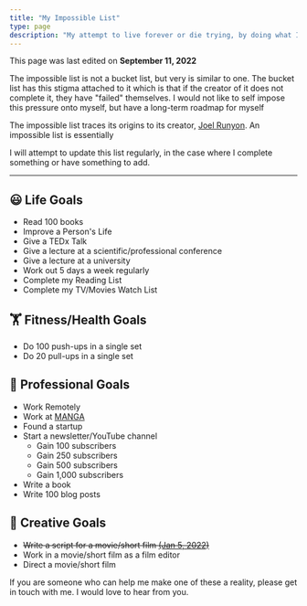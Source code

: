 ```yaml
---
title: "My Impossible List"
type: page
description: "My attempt to live forever or die trying, by doing what I want to do with my life. Do the things I want to do, see the places I want to see, meet the people I want to meet, and live the life I want to live."
---
```


This page was last edited on **September 11, 2022**

The impossible list is not a bucket list, but very is similar to one. The bucket list has this stigma attached to it which is that if the creator of it does not complete it, they have "failed" themselves. I would not like to self impose this pressure onto myself, but have a long-term roadmap for myself 

The impossible list traces its origins to its creator, [Joel Runyon](https://impossiblehq.com/impossible-list/). An impossible list is essentially

I will attempt to update this list regularly, in the case where I complete something or have something to add.

***

## 😃 Life Goals
* Read 100 books
* Improve a Person's Life
* Give a TEDx Talk
* Give a lecture at a scientific/professional conference
* Give a lecture at a university
* Work out 5 days a week regularly
* Complete my Reading List
* Complete my TV/Movies Watch List

## 🏋️ Fitness/Health Goals
* Do 100 push-ups in a single set
* Do 20 pull-ups in a single set

## 💼 Professional Goals
* Work Remotely
* Work at [MANGA](https://en.wikipedia.org/wiki/Big_Tech)
* Found a startup
* Start a newsletter/YouTube channel
  * Gain 100 subscribers
  * Gain 250 subscribers
  * Gain 500 subscribers
  * Gain 1,000 subscribers
* Write a book
* Write 100 blog posts

## 🎨 Creative Goals
* ~~Write a script for a movie/short film [(Jan 5, 2022)](https://www.youtube.com/watch?v=OvyhgLkh59A)~~ 
* Work in a movie/short film as a film editor
* Direct a movie/short film

If you are someone who can help me make one of these a reality, please get in touch with me. I would love to hear from you.